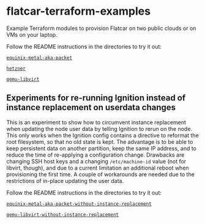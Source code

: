 # flatcar-terraform-examples
Example Terraform modules to provision Flatcar on two public clouds or on VMs on your laptop.

Follow the README instructions in the directories to try it out:

[`equinix-metal-aka-packet`](equinix-metal-aka-packet)

[`hetzner`](hetzner)

[`qemu-libvirt`](qemu-libvirt)

## Experiments for re-running Ignition instead of instance replacement on userdata changes

This is an experiment to show how to circumvent instance replacement when updating the node user data by telling Ignition to rerun on the node. This only works when the Ignition config contains a directive to reformat the root filesystem, so that no old state is kept. The advantage is to be able to keep persistent data on another partition, keep the same IP address, and to reduce the time of re-applying a configuration change.
Drawbacks are changing SSH host keys and a changing `/etc/machine-id` value (not for libvirt, though), and due to a current limitation an additional reboot when provisioning the first time.
A couple of workarounds are needed due to the restrictions of in-place updating the user data.

Follow the README instructions in the directories to try it out:

[`equinix-metal-aka-packet-without-instance-replacement`](equinix-metal-aka-packet-without-instance-replacement)

[`qemu-libvirt-without-instance-replacement`](qemu-libvirt-without-instance-replacement)
